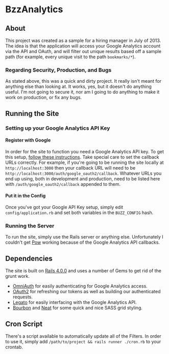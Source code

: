 # BzzAnalytics
## About
This project was created as a sample for a hiring manager in July of 2013. The
idea is that the application will access your Google Analytics account via the
API and OAuth, and will filter out unique results based off a sample path (for
example, every unique visit to the path `bookmarks/*`).

### Regarding Security, Production, and Bugs
As stated above, this was a quick and dirty project. It really isn't meant for
anything else than looking at. It works, yes, but it doesn't do anything useful.
I'm not going to secure it, nor am I going to do anything to make it work on
production, or fix any bugs.

## Running the Site
### Setting up your Google Analytics API Key
#### Register with Google
In order for the site to function you need a Google Analytics API key. To get
this setup, [follow these instructions](https://developers.google.com/analytics/solutions/articles/hello-analytics-api#register_project). Take special care to set the callback
URLs correctly. For example, if you're going to be running the site locally at
`http://localhost:3000` then your callback URL will need to be
`http://localhost:3000/auth/google_oauth2/callback`. Whatever URLs you end up
using, both in development and production, need to be listed here with
`/auth/google_oauth2/callback` appended to them.

#### Put it in the Config
Once you've got your Google API Key setup, simply edit `config/application.rb`
and set both variables in the `BUZZ_CONFIG` hash.

### Running the Server
To run the site, simply use the Rails server or anything else. Unfortunately I
couldn't get [Pow](http://pow.cx) working because of the Google Analytics API
callbacks.

## Dependencies
The site is built on [Rails 4.0.0](http://rubyonrails.org) and uses a number of
Gems to get rid of the grunt work.

- [OmniAuth](https://github.com/intridea/omniauth) for easily authenticating for Google Analytics access.
- [OAuth2](https://github.com/intridea/oauth2) for refreshing our tokens as well as building our authenticated
  requests.
- [Legato](https://github.com/tpitale/legato) for easily interfacing with the Google Analytics API.
- [Bourbon](http://bourbon.io) and [Neat](http://neat.bourbon.io) for some quick
  and nice SASS grid styling.

## Cron Script
There's a script available to automatically update all of the Filters.
In order to use it, simply add `/path/to/project && rails runner ./cron.rb` to
your crontab.
